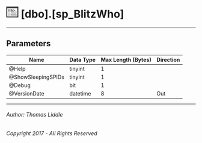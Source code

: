 #### 

# ![Stored Procedures](../../Images/StoredProcedure32.png) [dbo].[sp_BlitzWho]

---

## <a name="#parameters"></a>Parameters

| Name | Data Type | Max Length (Bytes) | Direction |
|---|---|---|---|
| @Help | tinyint | 1 |  |
| @ShowSleepingSPIDs | tinyint | 1 |  |
| @Debug | bit | 1 |  |
| @VersionDate | datetime | 8 | Out |


---

###### Author:  Thomas Liddle

###### Copyright 2017 - All Rights Reserved

